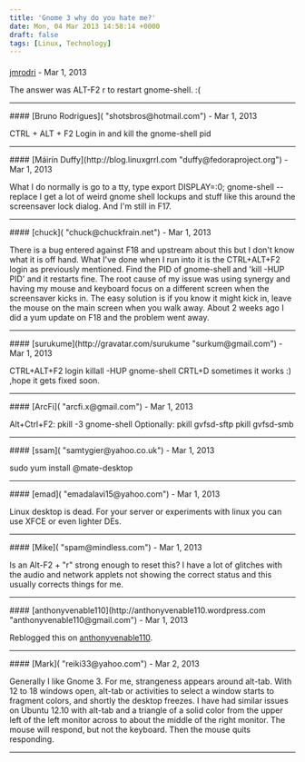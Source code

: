 ```yaml
---
title: 'Gnome 3 why do you hate me?'
date: Mon, 04 Mar 2013 14:58:14 +0000
draft: false
tags: [Linux, Technology]
---
```



#### 
[jmrodri](http://zeusville.wordpress.com/ "jmrodri@gmail.com") - <time datetime="2013-03-04 11:02:08">Mar 1, 2013</time>

The answer was ALT-F2 r to restart gnome-shell. :(
<hr />
#### 
[Bruno Rodrigues]( "shotsbros@hotmail.com") - <time datetime="2013-03-04 11:22:28">Mar 1, 2013</time>

CTRL + ALT + F2 Login in and kill the gnome-shell pid
<hr />
#### 
[Máirín Duffy](http://blog.linuxgrrl.com "duffy@fedoraproject.org") - <time datetime="2013-03-04 11:41:30">Mar 1, 2013</time>

What I do normally is go to a tty, type export DISPLAY=:0; gnome-shell --replace I get a lot of weird gnome shell lockups and stuff like this around the screensaver lock dialog. And I'm still in F17.
<hr />
#### 
[chuck]( "chuck@chuckfrain.net") - <time datetime="2013-03-04 11:50:51">Mar 1, 2013</time>

There is a bug entered against F18 and upstream about this but I don't know what it is off hand. What I've done when I run into it is the CTRL+ALT+F2 login as previously mentioned. Find the PID of gnome-shell and 'kill -HUP PID' and it restarts fine. The root cause of my issue was using synergy and having my mouse and keyboard focus on a different screen when the screensaver kicks in. The easy solution is if you know it might kick in, leave the mouse on the main screen when you walk away. About 2 weeks ago I did a yum update on F18 and the problem went away.
<hr />
#### 
[surukume](http://gravatar.com/surukume "surkum@gmail.com") - <time datetime="2013-03-04 12:18:43">Mar 1, 2013</time>

CTRL+ALT+F2 login killall -HUP gnome-shell CRTL+D sometimes it works :) ,hope it gets fixed soon.
<hr />
#### 
[ArcFi]( "arcfi.x@gmail.com") - <time datetime="2013-03-04 12:22:25">Mar 1, 2013</time>

Alt+Ctrl+F2: pkill -3 gnome-shell Optionally: pkill gvfsd-sftp pkill gvfsd-smb
<hr />
#### 
[ssam]( "samtygier@yahoo.co.uk") - <time datetime="2013-03-04 12:45:23">Mar 1, 2013</time>

sudo yum install @mate-desktop
<hr />
#### 
[emad]( "emadalavi15@yahoo.com") - <time datetime="2013-03-04 12:47:07">Mar 1, 2013</time>

Linux desktop is dead. For your server or experiments with linux you can use XFCE or even lighter DEs.
<hr />
#### 
[Mike]( "spam@mindless.com") - <time datetime="2013-03-04 14:12:06">Mar 1, 2013</time>

Is an Alt-F2 + "r" strong enough to reset this? I have a lot of glitches with the audio and network applets not showing the correct status and this usually corrects things for me.
<hr />
#### 
[anthonyvenable110](http://anthonyvenable110.wordpress.com "anthonyvenable110@gmail.com") - <time datetime="2013-03-04 19:56:04">Mar 1, 2013</time>

Reblogged this on [anthonyvenable110](http://anthonyvenable110.wordpress.com/2013/03/04/gnome-3-why-do-you-hate-me/).
<hr />
#### 
[Mark]( "reiki33@yahoo.com") - <time datetime="2013-03-05 01:04:57">Mar 2, 2013</time>

Generally I like Gnome 3. For me, strangeness appears around alt-tab. With 12 to 18 windows open, alt-tab or activities to select a window starts to fragment colors, and shortly the desktop freezes. I have had similar issues on Ubuntu 12.10 with alt-tab and a triangle of a solid color from the upper left of the left monitor across to about the middle of the right monitor. The mouse will respond, but not the keyboard. Then the mouse quits responding.
<hr />
